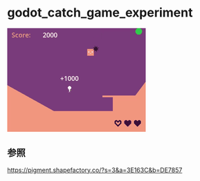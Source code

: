 # godot_catch_game_experiment
![screenshot](screenshots/1.gif)

## 参照
https://pigment.shapefactory.co/?s=3&a=3E163C&b=DE7857
